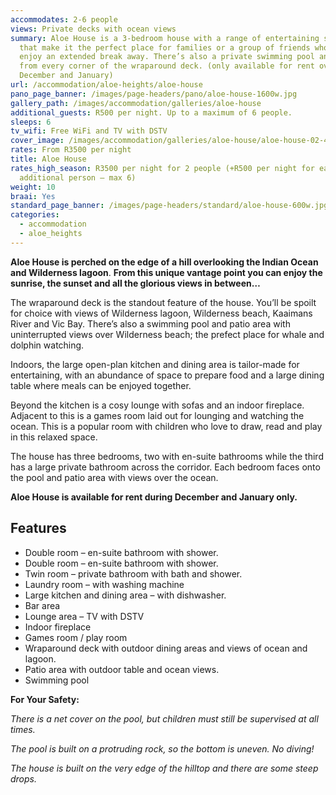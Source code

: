 ```yaml
---
accommodates: 2-6 people
views: Private decks with ocean views
summary: Aloe House is a 3-bedroom house with a range of entertaining spaces
  that make it the perfect place for families or a group of friends who want to
  enjoy an extended break away. There’s also a private swimming pool and views
  from every corner of the wraparound deck. (only available for rent over
  December and January)
url: /accommodation/aloe-heights/aloe-house
pano_page_banner: /images/page-headers/pano/aloe-house-1600w.jpg
gallery_path: /images/accommodation/galleries/aloe-house
additional_guests: R500 per night. Up to a maximum of 6 people.
sleeps: 6
tv_wifi: Free WiFi and TV with DSTV
cover_image: /images/accommodation/galleries/aloe-house/aloe-house-02-480w.jpg
rates: From R3500 per night
title: Aloe House
rates_high_season: R3500 per night for 2 people (+R500 per night for each
  additional person – max 6)
weight: 10
braai: Yes
standard_page_banner: /images/page-headers/standard/aloe-house-600w.jpg
categories:
  - accommodation
  - aloe_heights
---
```

**Aloe House is perched on the edge of a hill overlooking the Indian Ocean and Wilderness lagoon**. **From this unique vantage point you can enjoy the sunrise, the sunset and all the glorious views in between…**

The wraparound deck is the standout feature of the house. You’ll be spoilt for choice with views of Wilderness lagoon, Wilderness beach, Kaaimans River and Vic Bay. There’s also a swimming pool and patio area with uninterrupted views over Wilderness beach; the prefect place for whale and dolphin watching.

Indoors, the large open-plan kitchen and dining area is tailor-made for entertaining, with an abundance of space to prepare food and a large dining table where meals can be enjoyed together.

Beyond the kitchen is a cosy lounge with sofas and an indoor fireplace. Adjacent to this is a games room laid out for lounging and watching the ocean. This is a popular room with children who love to draw, read and play in this relaxed space.

The house has three bedrooms, two with en-suite bathrooms while the third has a large private bathroom across the corridor. Each bedroom faces onto the pool and patio area with views over the ocean.

**Aloe House is available for rent during December and January only.**

## Features

* Double room – en-suite bathroom with shower.
* Double room – en-suite bathroom with shower.
* Twin room – private bathroom with bath and shower.
* Laundry room – with washing machine
* Large kitchen and dining area – with dishwasher.
* Bar area
* Lounge area – TV with DSTV
* Indoor fireplace
* Games room / play room
* Wraparound deck with outdoor dining areas and views of ocean and lagoon.
* Patio area with outdoor table and ocean views.
* Swimming pool 

**For Your Safety:**

*There is a net cover on the pool, but children must still be supervised at all times.*

*The pool is built on a protruding rock, so the bottom is uneven. No diving!*

*The house is built on the very edge of the hilltop and there are some steep drops.*